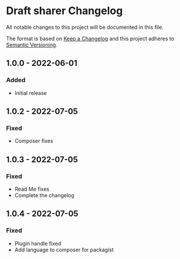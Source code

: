 # Draft sharer Changelog

All notable changes to this project will be documented in this file.

The format is based on [Keep a Changelog](http://keepachangelog.com/) and this project adheres to [Semantic Versioning](http://semver.org/).

## 1.0.0 - 2022-06-01
### Added
- Initial release

## 1.0.2 - 2022-07-05
### Fixed
- Composer fixes

## 1.0.3 - 2022-07-05
### Fixed
- Read Me fixes
- Complete the changelog

## 1.0.4 - 2022-07-05
### Fixed
- Plugin handle fixed
- Add language to composer for packagist